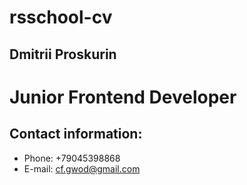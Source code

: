 # rsschool-cv

## Dmitrii Proskurin

# Junior Frontend Developer

## Contact information:

- Phone: +79045398868
- E-mail: cf.gwod@gmail.com

